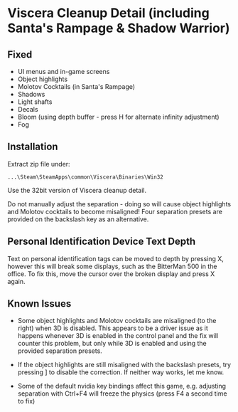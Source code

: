 Viscera Cleanup Detail (including Santa's Rampage & Shadow Warrior)
===================================================================

Fixed
-----
- UI menus and in-game screens
- Object highlights
- Molotov Cocktails (in Santa's Rampage)
- Shadows
- Light shafts
- Decals
- Bloom (using depth buffer - press H for alternate infinity adjustment)
- Fog

Installation
------------
Extract zip file under:

    ...\Steam\SteamApps\common\Viscera\Binaries\Win32

Use the 32bit version of Viscera cleanup detail.

Do not manually adjust the separation - doing so will cause object highlights
and Molotov cocktails to become misaligned! Four separation presets are
provided on the backslash key as an alternative.

Personal Identification Device Text Depth
-----------------------------------------
Text on personal identification tags can be moved to depth by pressing X,
however this will break some displays, such as the BitterMan 500 in the office.
To fix this, move the cursor over the broken display and press X again.

Known Issues
------------
- Some object highlights and Molotov cocktails are misaligned (to the right)
  when 3D is disabled. This appears to be a driver issue as it happens whenever
  3D is enabled in the control panel and the fix will counter this problem, but
  only while 3D is enabled and using the provided separation presets.

- If the object highlights are still misaligned with the backslash presets, try
  pressing ] to disable the correction. If neither way works, let me know.

- Some of the default nvidia key bindings affect this game, e.g. adjusting
  separation with Ctrl+F4 will freeze the physics (press F4 a second time to
  fix)
